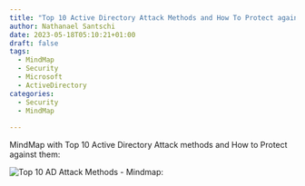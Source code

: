 ```yaml
---
title: "Top 10 Active Directory Attack Methods and How To Protect against it - MindMap"
author: Nathanael Santschi
date: 2023-05-18T05:10:21+01:00
draft: false
tags:
  - MindMap
  - Security
  - Microsoft
  - ActiveDirectory
categories:
  - Security
  - MindMap
  
---
```


MindMap with Top 10 Active Directory Attack methods and How to Protect against them: 

![Top 10 AD Attack Methods - Mindmap:](/images/Top-10-Active-directory-Attack-methods-and-How-to-protect.svg "Preview")



